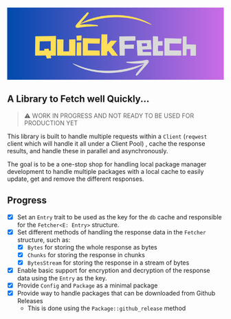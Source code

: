 ![QuickFetch logo](QuickFetch.png)

## A Library to Fetch well Quickly...

> :warning: WORK IN PROGRESS AND NOT READY TO BE USED FOR PRODUCTION YET

This library is built to handle multiple requests within a `Client` (`reqwest` client which will handle it all under a Client Pool)
, cache the response results, and handle these in parallel and asynchronously. 

The goal is to be a one-stop shop for handling local package manager development to handle multiple 
packages with a local cache to easily update, get and remove the different responses.

## Progress

- [X] Set an `Entry` trait to be used as the key for the `db` cache and responsible for the `Fetcher<E: Entry>` structure. 
- [X] Set different methods of handling the response data in the `Fetcher` structure, such as: 
  - [X] `Bytes` for storing the whole response as bytes
  - [X] `Chunks` for storing the response in chunks
  - [X] `BytesStream` for storing the response in a stream of bytes
- [X] Enable basic support for encryption and decryption of the response data using the `Entry` as the key. 
- [X] Provide `Config` and `Package` as a minimal package 
- [X] Provide way to handle packages that can be downloaded from Github Releases
  - This is done using the `Package::github_release` method
